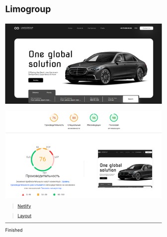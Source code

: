 <h1>Limogroup</h1>

![FOto](/img/readmeMD.png)
---

![FOto](/img/pageSpeed.png)
>[Netlify](https://limogroup.netlify.app)

>[Layout](https://www.figma.com/file/6NqNSRZ5bNb632Aw8l5Hum/%5BPublished%5D%5BEN%5D-%C2%ABLimogroup%C2%BB?type=design&node-id=0-1&mode=design&t=tjNnx0zqU8MboEAV-0)
---
Finished